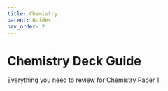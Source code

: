 ```yaml
---
title: Chemistry
parent: Guides
nav_order: 2
---
```


# Chemistry Deck Guide

Everything you need to review for Chemistry Paper 1.

